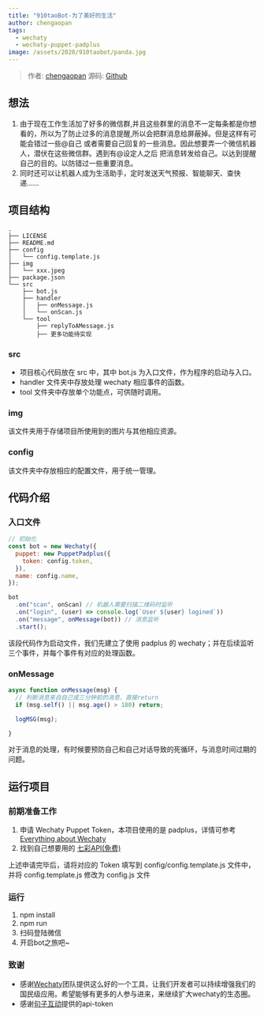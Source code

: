 ```yaml
---
title: "910taoBot-为了美好的生活"
author: chengaopan
tags:
  - wechaty
  - wechaty-puppet-padplus
image: /assets/2020/910taobot/panda.jpg 
---
```


> 作者: [chengaopan](https://github.com/chengaopan)
> 源码: [Github](https://github.com/chengaopan/910taoBot)

## 想法

1. 由于现在工作生活加了好多的微信群,并且这些群里的消息不一定每条都是你想看的，所以为了防止过多的消息提醒,所以会把群消息给屏蔽掉。但是这样有可能会错过一些@自己 或者需要自己回复的一些消息。因此想要弄一个微信机器人，潜伏在这些微信群。遇到有@设定人之后 把消息转发给自己。以达到提醒自己的目的。以防错过一些重要消息。
2. 同时还可以让机器人成为生活助手，定时发送天气预报、智能聊天、查快递......

## 项目结构

```shell
.
├── LICENSE
├── README.md
├── config
│   └── config.template.js
├── img
│   └── xxx.jpeg
├── package.json
└── src
    ├── bot.js
    ├── handler
    │   ├── onMessage.js
    │   └── onScan.js
    └── tool
        ├── replyToAMessage.js
        ├── 更多功能待实现
```

### src

- 项目核心代码放在 src 中，其中 bot.js 为入口文件，作为程序的启动与入口。
- handler 文件夹中存放处理 wechaty 相应事件的函数。
- tool 文件夹中存放单个功能点，可供随时调用。

### img

该文件夹用于存储项目所使用到的图片与其他相应资源。

### config

该文件夹中存放相应的配置文件，用于统一管理。

## 代码介绍

### 入口文件

```javascript
// 初始化
const bot = new Wechaty({
  puppet: new PuppetPadplus({
    token: config.token,
  }),
  name: config.name,
});

bot
  .on("scan", onScan) // 机器人需要扫描二维码时监听
  .on("login", (user) => console.log(`User ${user} logined`))
  .on("message", onMessage(bot)) // 消息监听
  .start();
```

该段代码作为启动文件，我们先建立了使用 padplus 的 wechaty；并在后续监听三个事件，并每个事件有对应的处理函数。

### onMessage

```javascript
async function onMessage(msg) {
  // 判断消息来自自己或三分钟前的消息，直接return
  if (msg.self() || msg.age() > 180) return;

  logMSG(msg);

}
```

对于消息的处理，有时候要预防自己和自己对话导致的死循环，与消息时间过期的问题。

## 运行项目

### 前期准备工作

1. 申请 Wechaty Puppet Token，本项目使用的是 padplus，详情可参考 [Everything about Wechaty](https://github.com/juzibot/Welcome/wiki/Everything-about-Wechaty)
2. 找到自己想要用的 [七彩API(免费)](http://api.7cyd.com/)

上述申请完毕后，请将对应的 Token 填写到 config/config.template.js 文件中，并将 config.template.js 修改为 config.js 文件

### 运行

1. npm install
2. npm run
3. 扫码登陆微信
4. 开启bot之旅吧~

### 致谢

- 感谢[Wechaty](https://wechaty.github.io)团队提供这么好的一个工具，让我们开发者可以持续增强我们的国民级应用。希望能够有更多的人参与进来，来继续扩大wechaty的生态圈。
- 感谢[句子互动](https://www.juzibot.com)提供的api-token
